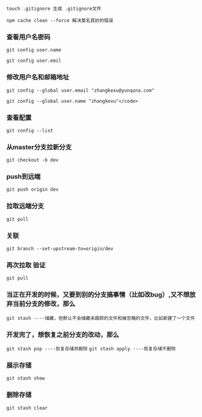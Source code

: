 `touch .gitignore 生成 .gitignore文件`

`npm cache clean --force 解决莫名其妙的错误`

### 查看用户名密码

`git config user.name`

`git config user.emil`

### 修改用户名和邮箱地址

`git config --global user.email "zhangkexu@yunquna.com"`

`git config --global user.name "zhangkexu"</code>`


### 查看配置

`git config --list`

### 从master分支拉新分支

`git checkout -b dev`

### push到远端

`git push origin dev`

### 拉取远端分支

`git pull`

### 关联

`git branch --set-upstream-to=origin/dev`

### 再次拉取 验证

`git pull`

### 当正在开发的时候，又要到别的分支搞事情（比如改bug）,又不想放弃当前分支的修改，那么

`git stash ----储藏，但默认不会储藏未跟踪的文件和被忽略的文件，比如新建了一个文件`

### 开发完了，想恢复之前分支的改动，那么

`git stash pop ----恢复存储并删除`
`git stash apply ----恢复存储不删除`

### 展示存储
 
`git stash show`

### 删除存储

`git stash clear`

